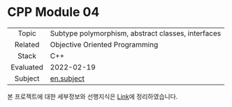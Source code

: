 # CPP Module 04

|           |                                                              |
| :-------: | ------------------------------------------------------------ |
|   Topic   | Subtype polymorphism, abstract classes, interfaces           |
|  Related  | Objective Oriented Programming                               |
|   Stack   | C++                                                          |
| Evaluated | 2022-02-19                                                   |
|  Subject  | [en.subject](https://github.com/24siefil/42SEOUL-42cursus/blob/main/04-cpp-module/subject/cpp-module-04.pdf) |

본 프로젝트에 대한 세부정보와 선행지식은 [Link](https://velog.io/@24siefil/CPP-Moudle-04)에 정리하였습니다.

